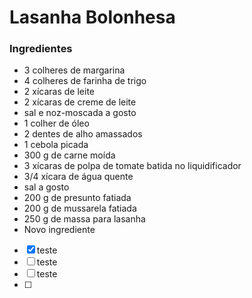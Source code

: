 # Lasanha Bolonhesa

### Ingredientes ###

- 3 colheres de margarina
- 4 colheres de farinha de trigo
- 2 xícaras de leite
- 2 xícaras de creme de leite
- sal e noz-moscada a gosto
- 1 colher de óleo
- 2 dentes de alho amassados
- 1 cebola picada
- 300 g de carne moída
- 3 xícaras de polpa de tomate batida no liquidificador
- 3/4 xícara de água quente
- sal a gosto
- 200 g de presunto fatiada
- 200 g de mussarela fatiada
- 250 g de massa para lasanha
- Novo ingrediente



- [x] teste
- [ ] teste
- [ ] teste
- [ ] 